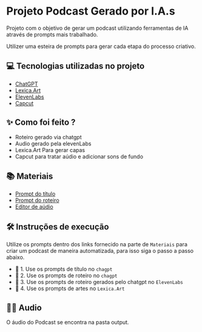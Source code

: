 # Projeto Podcast Gerado por I.A.s

Projeto com o objetivo de gerar um podcast utilizando ferramentas de IA através de prompts mais trabalhado.

Utilizer uma esteira de prompts para gerar cada etapa do processo criativo.

## 💻 Tecnologias utilizadas no projeto

- [ChatGPT](https://chat.openai.com/) 
- [Lexica.Art](https://lexica.art/)
- [ElevenLabs](https://beta.elevenlabs.io/)
- [Capcut](https://www.capcut.com/pt-br/)

## ✨ Como foi feito ?

- Roteiro gerado via chatgpt
- Audio gerado pela elevenLabs
- Lexica.Art Para gerar capas
- Capcut para tratar aúdio e adicionar sons de fundo

## 📚 Materiais


- [Prompt do título](prompt-titulo.md)
- [Prompt do roteiro](promtp-roteiro.md)
- [Editor de aúdio](https://www.capcut.com/editor?from_page=landing_page&__action_from=picture_V%C3%ADdeos%20profissionais%20em%20minutos,%20n%C3%A3o%20em%20horas.)


## 🛠️ Instruções de execução

Utilize os prompts dentro dos links fornecido na parte de `Materiais` para criar um podcast de maneira automatizada, para isso siga o passo a passo abaixo.

- 🤖 1. Use os prompts de título no `chagpt`
- 🤖 2. Use os prompts de roteiro no `chagpt`
- 🤖 3. Use os prompts de roteiro gerados pelo chatgpt no  `ElevenLabs`
- 🤖 4. Use os prompts de artes no `Lexica.Art`

## 👨‍💻 Audio
<p>
O áudio do Podcast se encontra na pasta output.
</p>
    
